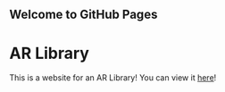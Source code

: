 ## Welcome to GitHub Pages

# AR Library
This is a website for an AR Library! You can view it [here](Website.html)!
